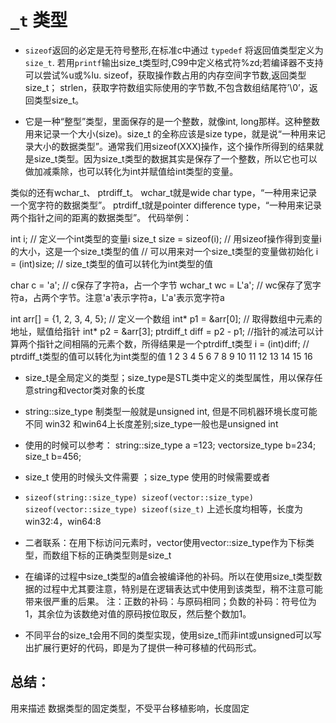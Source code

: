 # `_t` 类型

+ `sizeof`返回的必定是无符号整形,在标准c中通过 `typedef` 将返回值类型定义为`size_t`.
    若用`printf`输出size_t类型时,C99中定义格式符%zd;若编译器不支持可以尝试%u或%lu. sizeof，获取操作数占用的内存空间字节数,返回类型size_t； strlen，获取字符数组实际使用的字节数,不包含数组结尾符’\0’，返回类型size_t。

+ 它是一种“整型”类型，里面保存的是一个整数，就像int, long那样。这种整数用来记录一个大小(size)。size_t 的全称应该是size type，就是说“一种用来记录大小的数据类型”。通常我们用sizeof(XXX)操作，这个操作所得到的结果就是size_t类型。因为size_t类型的数据其实是保存了一个整数，所以它也可以做加减乘除，也可以转化为int并赋值给int类型的变量。

类似的还有wchar_t、 ptrdiff_t。 wchar_t就是wide char type，“一种用来记录一个宽字符的数据类型”。 ptrdiff_t就是pointer difference type，“一种用来记录两个指针之间的距离的数据类型”。 代码举例：

int i; // 定义一个int类型的变量i size_t size = sizeof(i); // 用sizeof操作得到变量i的大小，这是一个size_t类型的值 // 可以用来对一个size_t类型的变量做初始化 i = (int)size; // size_t类型的值可以转化为int类型的值

char c = 'a'; // c保存了字符a，占一个字节 wchar_t wc = L'a';
// wc保存了宽字符a，占两个字节。注意'a'表示字符a，L'a'表示宽字符a

int arr[] = {1, 2, 3, 4, 5}; // 定义一个数组 int* p1 = &arr[0]; // 取得数组中元素的地址，赋值给指针 int* p2 = &arr[3]; ptrdiff_t diff = p2 - p1; //指针的减法可以计算两个指针之间相隔的元素个数，所得结果是一个ptrdiff_t类型 i = (int)diff; // ptrdiff_t类型的值可以转化为int类型的值 1 2 3 4 5 6 7 8 9 10 11 12 13 14 15 16

+ size_t是全局定义的类型；size_type是STL类中定义的类型属性，用以保存任意string和vector类对象的长度

+ string::size_type 制类型一般就是unsigned int, 但是不同机器环境长度可能不同 win32 和win64上长度差别;size_type一般也是unsigned int

+ 使用的时候可以参考： string::size_type a =123; vectorsize_type b=234; size_t b=456;

+ size_t 使用的时候头文件需要 ；size_type 使用的时候需要或者 

+ `sizeof(string::size_type) sizeof(vector::size_type) sizeof(vector::size_type) sizeof(size_t)` 上述长度均相等，长度为win32:4，win64:8

+ 二者联系：在用下标访问元素时，vector使用vector::size_type作为下标类型，而数组下标的正确类型则是size_t

+ 在编译的过程中size_t类型的a值会被编译他的补码。所以在使用size_t类型数据的过程中尤其要注意，特别是在逻辑表达式中使用到该类型，稍不注意可能带来很严重的后果。 注：正数的补码：与原码相同；负数的补码：符号位为1，其余位为该数绝对值的原码按位取反，然后整个数加1。

+ 不同平台的size_t会用不同的类型实现，使用size_t而非int或unsigned可以写出扩展行更好的代码，即是为了提供一种可移植的代码形式。

## 总结：

用来描述 数据类型的固定类型，不受平台移植影响，长度固定